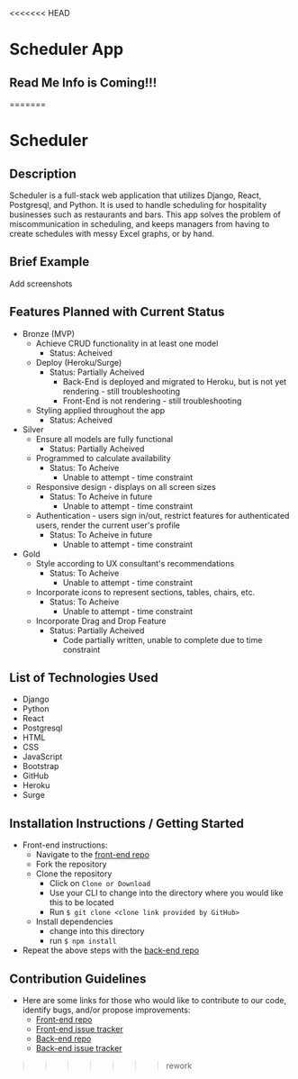 <<<<<<< HEAD
# Scheduler App

## Read Me Info is Coming!!!
=======

# Scheduler
## Description
Scheduler is a full-stack web application that utilizes Django, React, Postgresql, and Python.  It is used to handle scheduling for hospitality businesses such as restaurants and bars.  This app solves the problem of miscommunication in scheduling, and keeps managers from having to create schedules with messy Excel graphs, or by hand.
## Brief Example
Add screenshots
## Features Planned with Current Status
* Bronze (MVP)
  * Achieve CRUD functionality in at least one model
    * Status: Acheived
  * Deploy (Heroku/Surge)
    * Status: Partially Acheived
      * Back-End is deployed and migrated to Heroku, but is not yet rendering - still troubleshooting
      * Front-End is not rendering - still troubleshooting
  * Styling applied throughout the app
    * Status: Acheived
* Silver
  * Ensure all models are fully functional
    * Status: Partially Acheived
  * Programmed to calculate availability
    * Status: To Acheive
      * Unable to attempt - time constraint
  * Responsive design - displays on all screen sizes
    * Status: To Acheive in future
      * Unable to attempt - time constraint
  * Authentication - users sign in/out, restrict features for authenticated users, render the current user's profile
    * Status: To Acheive in future
      * Unable to attempt - time constraint
* Gold
  * Style according to UX consultant's recommendations
    * Status: To Acheive
      * Unable to attempt - time constraint
  * Incorporate icons to represent sections, tables, chairs, etc.
    * Status: To Acheive
      * Unable to attempt - time constraint
  * Incorporate Drag and Drop Feature
    * Status: Partially Acheived
      * Code partially written, unable to complete due to time constraint
## List of Technologies Used
* Django
* Python
* React
* Postgresql
* HTML
* CSS
* JavaScript
* Bootstrap
* GitHub
* Heroku
* Surge
## Installation Instructions / Getting Started
* Front-end instructions:
  * Navigate to the [front-end repo](https://github.com/rc1336/scheduler-fe)
  * Fork the repository
  * Clone the repository
    * Click on `Clone or Download`
    * Use your CLI to change into the directory where you would like this to be located
    * Run `$ git clone <clone link provided by GitHub>`
  * Install dependencies
    * change into this directory
    * run `$ npm install`
* Repeat the above steps with the [back-end repo](https://github.com/CourtneyLTyler/scheduler-be)
## Contribution Guidelines
* Here are some links for those who would like to contribute to our code, identify bugs, and/or propose improvements:
  * [Front-end repo](https://github.com/rc1336/scheduler-fe)
  * [Front-end issue tracker](https://github.com/rc1336/scheduler-fe/issues)
  * [Back-end repo](https://github.com/CourtneyLTyler/scheduler-be)
  * [Back-end issue tracker](https://github.com/CourtneyLTyler/scheduler-be/issues)
>>>>>>> rework
